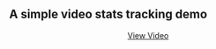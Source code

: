 ## A simple video stats tracking demo

<p align="center">
  <a href="https://www.useloom.com/share/c2ea3310ee3311e6b63fe73cf137cf4f">View Video</a>
</p>
